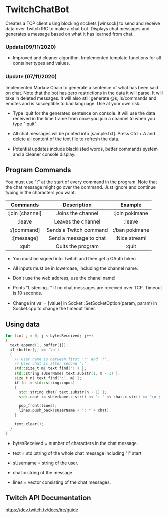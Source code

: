 # TwitchChatBot
Creates a TCP client using blocking sockets [winsock] to send and receive data over Twitch IRC to make a chat bot. Displays chat messages and generates a message based on what it has learned from chat.
### Update(09/11/2020)
- Improved and cleaner algorithm. Implemented template functions for all container types and values.
### Update (07/11/2020)
Implemented Markov Chain to generate a sentence of what has been said on chat. Note that the bot has zero restrictions in the data it will parse. It will take in deleted messages. It will also still generate @s, !s/commands and emotes and is susceptible to bad language. Use at your own risk. 

- Type :quit for the generated sentence on console. It will use the data received in the time frame from once you join a channel to when you type ":quit" 
- All chat messages wll be printed into [sample.txt]. Press Ctrl + A and delete all content of the text file to refresh the data.

- Potential updates include blacklisted words, better commands system and a cleaner console display. 

## Program Commands
You must use ":" at the start of every command in the program. Note that the chat message might go over the command. Just ignore and continue typing in the characters you want.

|Commands       |Description            |Example        |
|    :----:     |       :----:          |    :----:     |
|:join [channel]|Joins the channel      |:join pokimane |
|:leave         |Leaves the channel     |:leave         |
|:/[command]    |Sends a Twitch command |:/ban pokimane |
|:[message]     |Send a message to chat |:Nice stream!  |
|:quit          |Quits the program      |:quit          |

- You must be signed into Twitch and then get a OAuth token

- All inputs must be in lowercase, including the channel name. 

- Don't use the web address, use the chanel name!

- Prints "Listening..." if no chat messages are received over TCP. Timeout is 10 seconds.

- Change int val = [value] in Socket::SetSocketOption(param, param) in Socket.cpp to change the timeout timer.

## Using data
```C++
for (int j = 0; j < bytesReceived; j++)
{
  text.append(1, buffer[j]);
  if (buffer[j] == '\n')
  {
    // User name is between first ':' and '!'. 
    // User chat is after second ':'
    std::size_t m{ text.find('!') };
    std::string sUserName{ text.substr(1, m - 1) };
    size_t n{ text.find(':', m) };
    if (n != std::string::npos)
    {
      std::string chat{ text.substr(n + 1) };
      std::cout << sUserName.c_str() << ": " << chat.c_str() << '\n';

      pop_front(lines);
      lines.push_back(sUserName + ": " + chat);
    }

    text.clear();
  }
}
```
* bytesReceived = number of characters in the chat message.

* text = std::string of the whole chat message including "!" start

* sUsername = string of the user.

* chat = string of the message

* lines = vector consisting of the chat messages.

## Twitch API Documentation
https://dev.twitch.tv/docs/irc/guide
